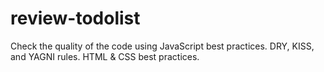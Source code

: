 # review-todolist
Check the quality of the code using JavaScript best practices. DRY, KISS, and YAGNI rules. HTML &amp; CSS best practices.
